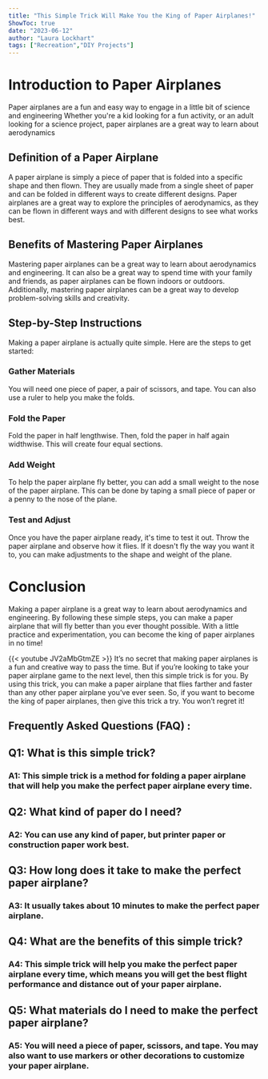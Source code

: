 ```yaml
---
title: "This Simple Trick Will Make You the King of Paper Airplanes!"
ShowToc: true 
date: "2023-06-12"
author: "Laura Lockhart" 
tags: ["Recreation","DIY Projects"]
---
```

# Introduction to Paper Airplanes 

Paper airplanes are a fun and easy way to engage in a little bit of science and engineering Whether you're a kid looking for a fun activity, or an adult looking for a science project, paper airplanes are a great way to learn about aerodynamics

## Definition of a Paper Airplane 

A paper airplane is simply a piece of paper that is folded into a specific shape and then flown. They are usually made from a single sheet of paper and can be folded in different ways to create different designs. Paper airplanes are a great way to explore the principles of aerodynamics, as they can be flown in different ways and with different designs to see what works best.

## Benefits of Mastering Paper Airplanes 

Mastering paper airplanes can be a great way to learn about aerodynamics and engineering. It can also be a great way to spend time with your family and friends, as paper airplanes can be flown indoors or outdoors. Additionally, mastering paper airplanes can be a great way to develop problem-solving skills and creativity.

## Step-by-Step Instructions 

Making a paper airplane is actually quite simple. Here are the steps to get started:

### Gather Materials 

You will need one piece of paper, a pair of scissors, and tape. You can also use a ruler to help you make the folds.

### Fold the Paper 

Fold the paper in half lengthwise. Then, fold the paper in half again widthwise. This will create four equal sections.

### Add Weight 

To help the paper airplane fly better, you can add a small weight to the nose of the paper airplane. This can be done by taping a small piece of paper or a penny to the nose of the plane.

### Test and Adjust 

Once you have the paper airplane ready, it's time to test it out. Throw the paper airplane and observe how it flies. If it doesn't fly the way you want it to, you can make adjustments to the shape and weight of the plane.

# Conclusion 

Making a paper airplane is a great way to learn about aerodynamics and engineering. By following these simple steps, you can make a paper airplane that will fly better than you ever thought possible. With a little practice and experimentation, you can become the king of paper airplanes in no time!

{{< youtube JV2aMbGtmZE >}} 
It’s no secret that making paper airplanes is a fun and creative way to pass the time. But if you’re looking to take your paper airplane game to the next level, then this simple trick is for you. By using this trick, you can make a paper airplane that flies farther and faster than any other paper airplane you’ve ever seen. So, if you want to become the king of paper airplanes, then give this trick a try. You won’t regret it!

## Frequently Asked Questions (FAQ) :
<h2>Q1: What is this simple trick?</h2>

<h3>A1: This simple trick is a method for folding a paper airplane that will help you make the perfect paper airplane every time.</h3>

<h2>Q2: What kind of paper do I need?</h2>

<h3>A2: You can use any kind of paper, but printer paper or construction paper work best.</h3>

<h2>Q3: How long does it take to make the perfect paper airplane?</h2>

<h3>A3: It usually takes about 10 minutes to make the perfect paper airplane.</h3>

<h2>Q4: What are the benefits of this simple trick?</h2>

<h3>A4: This simple trick will help you make the perfect paper airplane every time, which means you will get the best flight performance and distance out of your paper airplane.</h3>

<h2>Q5: What materials do I need to make the perfect paper airplane?</h2>

<h3>A5: You will need a piece of paper, scissors, and tape. You may also want to use markers or other decorations to customize your paper airplane.</h3>




